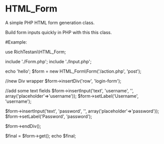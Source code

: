 # HTML_Form
A simple PHP HTML form generation class.

Build form inputs quickly in PHP with this this class.

#Example:

use RichTestani\HTML_Form;

include './Form.php';
include './Input.php';

echo 'hello';
$form = new HTML_Form\Form('/action.php', 'post');

//new Div wrapper
$form->insertDiv('row', 'login-form');

//add some text fields
$form->insertInput('text', 'username', '', array('placeholder'=>'username'));
$form->setLabel('Username', 'username');

$form->insertInput('text', 'password', '', array('placeholder'=>'password'));
$form->setLabel('Password', 'password');

$form->endDiv();

$final = $form->get();
echo $final;
